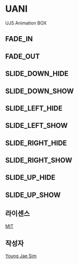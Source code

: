 # UANI
UJS Animation BOX

## FADE_IN
## FADE_OUT
## SLIDE_DOWN_HIDE
## SLIDE_DOWN_SHOW
## SLIDE_LEFT_HIDE
## SLIDE_LEFT_SHOW
## SLIDE_RIGHT_HIDE
## SLIDE_RIGHT_SHOW
## SLIDE_UP_HIDE
## SLIDE_UP_SHOW

## 라이센스
[MIT](LICENSE)

## 작성자
[Young Jae Sim](https://github.com/Hanul)